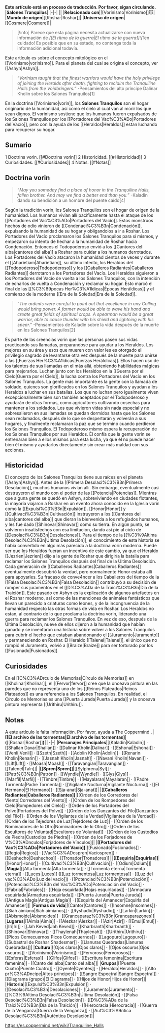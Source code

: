 **Este artículo está en proceso de traducción. Por favor, sigan circulando.**
|**Salones Tranquilos**|
|-|-|
||
|**Relacionado con**|[[Vorinismo\|Vorinismo]]🐱︎|
|**Mundo de origen**|[[Roshar\|Roshar]]|
|**Universo de origen**|[[Cosmere\|Cosmere]]|

> [!info] Parece que esta página necesita actualizarse con nueva información de *[[El ritmo de la guerra\|El ritmo de la guerra]]*!¡Ten cuidado! Es posible que en su estado, no contenga toda la información adicional todavía.

Este artículo es sobre el concepto mitológico en el [[Vorinismo\|vorinismo]]. Para el planeta del cual se origina el concepto, ver [[Ashyn\|Ashyn]].
>“*Vorinism taught that the finest warriors would have the holy privilege of joining the Heralds after death, fighting to reclaim the Tranquiline Halls from the Voidbringers.*”
\-Pensamientos del alto príncipe Dalinar Kholin sobre los Salones Tranquilos[1]


En la doctrina [[Vorinismo\|vorin]], los **Salones Tranquilos** son el hogar originario de la humanidad, así como el cielo al cual van al morir los que sean dignos. El vorinismo sostiene que los humanos fueron expulsados de los Salones Tranquilos por los [[Portadores del Vac%C3%ADo\|Portadores del Vacío]], pero con la ayuda de los [[Heraldos\|Heraldos]] estan luchando para recuperar su hogar.

## Sumario

1 Doctrina vorin. [[#Doctrina vorin]] 
2 Historicidad. [[#Historicidad]] 
3 Curiosidades. [[#Curiosidades]] 
4 Notas. [[#Notas]] 


## Doctrina vorin
>“*May you someday find a place of honor in the Tranquiline Halls, fallen brother. And may we find a better end than you.*”
\-Kaladin dando su bendición a un hombre del puente caído[4]


Según la tradición vorin, los Salones Tranquilos son el hogar de origen de la humanidad. Los humanos vivían allí pacíficamente hasta el ataque de los [[Portadores del Vac%C3%ADo\|Portadores del Vacío]]. Estos monstruos hechos de odio vinieron de [[Condenaci%C3%B3n\|Condenación]], expulsando la humanidad de su hogar y obligandolos a ir a Roshar. Los Portadores del Vacío proclamaron los Salones Tranquilos para sí mismos, y empezaron su intento de hechar a la humanidad de Roshar hacia Condenación. Entonces el Todopoderoso envió a los [[Cantores del alba\|cantores del alba]] a Roshar para cuidar a los humanos derrotados. Los Portadores del Vacío atacaron la humanidad cientos de veces y durante el [[Aharietiam\|Aharietiam]], su último intento, los Heraldos del [[Todopoderoso\|Todopoderoso]] y los [[Caballeros Radiantes\|Caballeros Radiantes]] derrotaron a los Portadores del Vacío. Los Heraldos siguieron a los Portadores del Vacío de vuelta a los Salones Tranquilos, con la intención de echarlos de vuelta a Condenación y reclamar su hogar. Esto marcó el final de las [[%C3%89pocas Her%C3%A1ldicas\|Épocas Heráldicas]] y el comienzo de la moderna [[Era de la Soledad\|Era de la Soledad]].

>“*The ardents were careful to point out that excellence in any Calling would bring power. A farmer would be able to wave his hand and create great fields of spiritual crops. A spearman would be a great warrior, able to cause thunder with his shield and lightning with his spear.*”
\-Pensamientos de Kaladin sobre la vida después de la muerte en los Salones Tranquilos[2]

Es parte de las creencias vorin que las personas pasen sus vidas practicando sus llamadas, preparandose para ayudar a los Heraldos. Los mejores en su área y esos que mueren con valor les es otorgado el privilegio sagrado de levantarse otra vez después de la muerte para unirse a las [[Fuerzas Her%C3%A1ldicas\|Fuerzas Heráldicas]]. Ellos hacen uso de los talentos de sus llamadas en el más allá, obteniendo habilidades mágicas para mejorarlos. Luchan junto con los Heraldos en la [[Guerra por el Cielo\|Guerra por el Cielo]], la lucha contra los Portadores del Vacío en los Salones Tranquilos. La gente más importante es la gente con la llamada de soldado, quienes son glorificados en los Salones Tranquilos y ayudan a los Heraldos a luchar en sus batallas. Los que no luchan pero igualmente viven excepcionalmente bien son también aceptados por el Todopoderoso y ayudarán de otras formas, como agricultores cultivando cosechas para mantener a los soldados. Los que vivieron vidas sin nada especial y no sobresalieron en sus llamadas se quedan dormidos hasta que los Salones sean reclamados, después de lo que se despertarán y volverán a sus hogares, y finalmente reclamaran la paz que se terminó cuando perdieron los Salones Tranquilos. El Todopoderoso mismo espera la recuperación de los Salones Tranquilos por sus Heraldos. Él confía que la gente vorin se entrenaran bien a ellos mismos para esta lucha, ya que él no puede hacer bien él mismo y ayudarlos directamente sin crear más maldad con sus acciones.

## Historicidad
El concepto de los Salones Tranquilos tiene sus raíces en el planeta [[Ashyn\|Ashyn]]. Antes de la [[Primera Desolaci%C3%B3n\|Primera Desolación]], muchos humanos vivían allí. Sin embargo, eventualmente casi destruyeron el mundo con el poder de las [[Potencia\|Potencias]]. Mientras que alguna gente se quedó en Ashyn, sobreviviendo en ciudades flotantes, la mayoría viajaron a Roshar en un evento ahora conocido en la Iglesia vorin como la [[Expulsi%C3%B3n\|Expulsión]]. [[Honor\|Honor]] y [[Cultivaci%C3%B3n\|Cultivación]] instruyeron a los [[Cantores del alba\|cantores del alba]] que dieran la bienvenida a los refugiados humanos, y les fue dado [[Shinovar\|Shinovar]] como su tierra. En algún punto, se volvieron insatisfechos con esa limitación, dando así pie al ciclo de [[Desolaci%C3%B3n\|Desolaciones]]. Para el tiempo de la [[%C3%9Altima Desolaci%C3%B3n\|Última Desolación]], el conocimiento de esta historia se había convertido en algo más parecido a la doctrina vorin moderna. Puede ser que los Heraldos fueran un incentivo de este cambio, ya que el Heraldo [[Jezrien\|Jezrien]] dijo a la gente de Roshar que dirigiría la batalla para reclamar los Salones Tranquilos después del final de la Última Desolación. Cada generación de [[Caballeros Radiantes\|Caballeros Radiantes]] eventualmente descubrió la verdad, pero normalmente Honor estaba allí para apoyarles. Su fracaso de conve4ncer a los Caballeros del tiempo de la [[Falsa Desolaci%C3%B3n\|Falsa Desolación]] contribuyó a su decisión de romper sus juramentos en el [[D%C3%ADa de la Traici%C3%B3n\|Día de la Traición]].
Este pasado en Ashyn es la explicación de algunos artefactos en el Roshar moderno, así como de las menciones de animales fantásticos que llevan un parecido a criaturas como leones, y de la incongruencia de la humanidad respecto las otras formas de vida en Roshar.
Los Heraldos no estan, al contrario de lo que proclama la doctrina vorin, liderando una guerra para reclamar los Salones Tranquilos. En vez de eso, después de la Última Desolación, nueve de ellos dijeron a la humanidad que habían ganado y se inventaron una historia sobre volver a los Salones Tranquilos para cubrir el hecho que estaban abandonando el [[Juramento\|Juramento]] y permaneciendo en Roshar. El Heraldo [[Talenel\|Talenel]], el único que no rompió el Juramento, volvió a [[Braize\|Braize]] para ser torturado por los [[Fusionado\|Fusionados]].

## Curiosidades
En el [[C%C3%ADrculo de Memorias\|Círculo de Memorias]] en [[Kholinar\|Kholinar]], el [[Fervor\|fervor]] cree que la onceava pintura en las paredes que no representa uno de los [[Reinos Plateados\|Reinos Plateados]] es una referencia a los Salones Tranquilos. En realidad, el Círculo de Memorias es una [[Puerta Jurada\|Puerta Jurada]] y la onceava pintura representa [[Urithiru\|Urithiru]].
## Notas

A este artículo le falta información. Por favor, ayuda a The Coppermind .
|**[[El archivo de las tormentas\|El archivo de las tormentas]] (**[[Roshar\|Roshar]]**)**|
|-|-|
|**Personajes Principales**|[[Kaladin\|Kaladin]] · [[Shallan Davar\|Shallan]] · [[Dalinar Kholin\|Dalinar]] · [[Eshonai\|Eshonai]] · [[Venli\|Venli]] · [[Szeth\|Szeth]] · [[Adolin Kholin\|Adolin]] · [[Renarin Kholin\|Renarin]] · [[Jasnah Kholin\|Jasnah]] · [[Navani Kholin\|Navani]] · [[Lift\|Lift]] · [[Moash\|Moash]] · [[Taravangian\|Taravangian]] · [[Talenel\|Taln]]|
|**[[Spren\|Spren]]**|[[Sylphrena\|Syl]] · [[Patr%C3%B3n\|Patrón]] · [[Wyndle\|Wyndle]] · [[Glys\|Glys]] · [[Marfil\|Marfil]] · [[Timbre\|Timbre]] · [[Mayalaran\|Mayalaran]] · [[Padre Tormenta\|Padre Tormenta]] · [[Vigilante Nocturna\|Vigilante Nocturna]] · [[El Hermano\|El Hermano]] · [[Sja-anat\|Sja-anat]]|
|**[[Caballeros Radiantes\|Caballeros Radiantes]]**|[[Orden de los Corredores del Viento\|Corredores del Viento]] · [[Orden de los Rompedores del Cielo\|Rompedores del Cielo]] · [[Orden de los Portadores del Polvo\|Portadores del Polvo]] · [[Orden de los Danzantes del Filo\|Danzantes del Filo]] · [[Orden de los Vigilantes de la Verdad\|Vigilantes de la Verdad]] · [[Orden de los Tejedores de Luz\|Tejedores de Luz]] · [[Orden de los Nominadores de lo Otro\|Nominadores de lo Otro]] · [[Orden de los Escultores de Voluntad\|Escultores de Voluntad]] · [[Orden de los Custodios de Piedra\|Custodios de Piedra]] · [[Orden de los Forjadores de V%C3%ADnculos\|Forjadores de Vínculos]]|
|**[[Portadores del Vac%C3%ADo\|Portadores del Vacío]]**|[[Fusionado\|Fusionados]] · [[Regio\|Regios]] · [[Vac%C3%ADospren\|Vacíospren]] · [[Deshecho\|Deshechos]] · [[Tronador\|Tronadores]]|
|**[[Esquirla\|Esquirlas]]**|[[Honor\|Honor]] · [[Cultivaci%C3%B3n\|Cultivación]] · [[Odium\|Odium]]|
|**Magia**|[[Alta tormenta\|Alta tormenta]] · [[Tormenta eterna\|Tormenta eterna]] · [[Luces\|Luces]] ([[Luz tormentosa\|Luz tormentosa]] · [[Luz del vac%C3%ADo\|Luz del vacío]]) · [[Potenciaci%C3%B3n\|Potenciación]] · [[Potenciaci%C3%B3n del Vac%C3%ADo\|Potenciación del Vacío]] · [[Fabrial\|Fabriales]] · [[Hoja esquirlada\|Hojas esquirladas]] · [[Armadura esquirlada\|Armadura esquirlada]] · [[Puerta Jurada\|Puerta Jurada]] · [[Antigua Magia\|Antigua Magia]] · [[Esquirla del Amanecer\|Esquirla del Amanecer]]|
|**Formas de vida**|[[Cantor\|Cantores]] · [[Insomne\|Insomnes]] · [[Siah aimiano\|Siah aimianos]] · [[Ryshadio\|Ryshadio]] · [[Larkin\|Larkin]] · [[Abismoide\|Abismoides]] · [[Grancaparaz%C3%B3n\|Grancaparazones]]|
|**Lugares**|[[Aimia\|Aimia]] · [[Alezkar\|Alezkar]] · [[Azir\|Azir]] · [[Emul\|Emul]] · [[Iri\|Iri]] · [[Jah Keved\|Jah Keved]] · [[Kharbranth\|Kharbranth]] · [[Shinovar\|Shinovar]] · [[Thaylenah\|Thaylenah]] · [[Urithiru\|Urithiru]] · [[Picos Comecuernos\|Picos Comecuernos]] · [[Lagopuro\|Lagopuro]] · [[Subastral de Roshar\|Shadesmar]] · [[Llanuras Quebradas\|Llanuras Quebradas]]|
|**Cultura**|[[Ojos claros\|Ojos claros]] · [[Ojos oscuros\|Ojos oscuros]] · [[Vorinismo\|Vorinismo]] · [[Fervoroso\|Fervorosos]] · [[Esferas\|Esferas]] · [[Glifos\|Glifos]] · [[Escritura femenina\|Escritura femenina]] · [[Canto del alba\|Canto del alba]]|
|**Grupos**|[[Puente Cuatro\|Puente Cuatro]] · [[Oyente\|Oyentes]] · [[Heraldo\|Heraldos]] · [[Alto pr%C3%ADncipe\|Altos príncipes]] · [[Sangre Espectral\|Sangre Espectral]] · [[Diagrama (grupo)\|El Diagrama]] · [[Hijos de Honor\|Hijos de Honor]]|
|**Historia**|[[Expulsi%C3%B3n\|Expulsión]] · [[Desolaci%C3%B3n\|Desolaciones]] · [[Juramento\|Juramento]] · [[%C3%9Altima Desolaci%C3%B3n\|Última Desolación]] · [[Falsa Desolaci%C3%B3n\|Falsa Desolación]] · [[D%C3%ADa de la Traici%C3%B3n\|Día de la Traición]] · [[Hierocracia\|Hierocracia]] · [[Guerra de la Venganza\|Guerra de la Venganza]] · [[Aut%C3%A9ntica Desolaci%C3%B3n\|Auténtica Desolación]]|



https://es.coppermind.net/wiki/Tranquiline_Halls